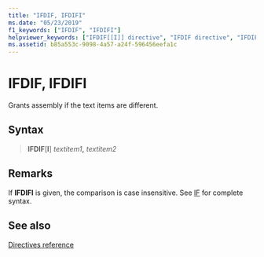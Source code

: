 ```yaml
---
title: "IFDIF, IFDIFI"
ms.date: "05/23/2019"
f1_keywords: ["IFDIF", "IFDIFI"]
helpviewer_keywords: ["IFDIF[[I]] directive", "IFDIF directive", "IFDIFI directive"]
ms.assetid: b85a553c-9098-4a57-a24f-596456eefa1c
---
```

# IFDIF, IFDIFI

Grants assembly if the text items are different.

## Syntax

> **IFDIF**\[**I**] *textitem1*__,__ *textitem2*

## Remarks

If **IFDIFI** is given, the comparison is case insensitive. See [IF](../../assembler/masm/if-masm.md) for complete syntax.

## See also

[Directives reference](../../assembler/masm/directives-reference.md)
